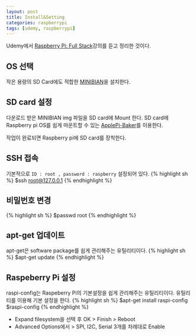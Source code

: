 ```yaml
---
layout: post
title: Install&Setting
categories: raspberrypi
tags: [udemy, raspberrypi]
---
```

<div class="message">Udemy에서 <a href="https://www.udemy.com/rpi-full-stack">Raspberry Pi: Full Stack</a>강의를 듣고 정리한 것이다.</div>

## OS 선택
작은 용량의 SD Card에도 적합한 [MINIBIAN](https://minibianpi.wordpress.com/)을 설치한다.

## SD card 설정
다운로드 받은 MINIBIAN img 파일을 SD card에 Mount 한다. SD card에 Raspberry pi OS를 쉽게 마운트할 수 있는 [ApplePi-Baker](http://www.tweaking4all.com/news/applepi-baker-v1-6-update/)를 이용한다. 

작업이 완료되면 Raspberry pi에 SD card를 장착한다.

## SSH 접속
기본적으로 ```ID : root , password : raspberry``` 설정되어 있다.
{% highlight sh %}
$ssh root@127.0.0.1
{% endhighlight %}

## 비밀번호 변경
{% highlight sh %}
$passwd root
{% endhighlight %}

## apt-get 업데이트
apt-get은 software package를 쉽게 관리해주는 유틸리티이다. 
{% highlight sh %}
$apt-get update
{% endhighlight %}

## Raspeberry Pi 설정
raspi-config는 Raspeberry Pi의 기본설정을 쉽게 관리해주는 유틸리티이다.  유틸리티를 이용해 기본 설정을 한다.
{% highlight sh %}
$apt-get install raspi-config
$raspi-config
{% endhighlight %}

- Expand filesystem을 선택 후 OK > Finish > Reboot
- Advanced Options에서 >  SPI, I2C, Serial 3개를 차례대로 Enable


